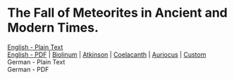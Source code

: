 # The Fall of Meteorites in Ancient and Modern Times.

[English - Plain Text](full-text-english.md)  
[English - PDF](https://cdn.solaranamnesis.com/HenryAlexanderMiers/miers_fall_meteorites_1898_english.pdf) | [Biolinum](https://cdn.solaranamnesis.com/HenryAlexanderMiers/miers_fall_meteorites_1898_english_biolinum.pdf) | [Atkinson](https://cdn.solaranamnesis.com/HenryAlexanderMiers/miers_fall_meteorites_1898_english_atkinson.pdf) | [Coelacanth](https://cdn.solaranamnesis.com/HenryAlexanderMiers/miers_fall_meteorites_1898_english_coelacanth.pdf) | [Auriocus](https://cdn.solaranamnesis.com/HenryAlexanderMiers/miers_fall_meteorites_1898_english_aurical.pdf) | [Custom](https://cdn.solaranamnesis.com/HenryAlexanderMiers/miers_fall_meteorites_1898_english_custom.pdf)  
German - Plain Text  
German - PDF  
